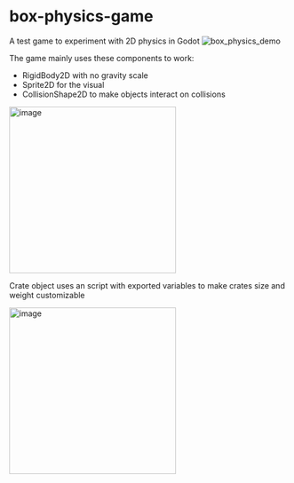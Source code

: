 # box-physics-game
A test game to experiment with 2D physics in Godot
![box_physics_demo](https://github.com/IsaacRF/box-physics-game/assets/2803925/77c79546-f63c-42e7-819a-8e6de8570c18)

The game mainly uses these components to work:
- RigidBody2D with no gravity scale
- Sprite2D for the visual
- CollisionShape2D to make objects interact on collisions

<img width="300" alt="image" src="https://github.com/IsaacRF/box-physics-game/assets/2803925/d787758c-8551-4a87-89ec-30c91b3a92d8">

Crate object uses an script with exported variables to make crates size and weight customizable

<img width="300" alt="image" src="https://github.com/IsaacRF/box-physics-game/assets/2803925/38855d81-0660-48a6-921d-57dbc1f864b3">
